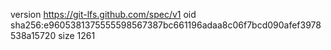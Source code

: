 version https://git-lfs.github.com/spec/v1
oid sha256:e9605381375555598567387bc661196adaa8c06f7bcd090afef3978538a15720
size 1261
